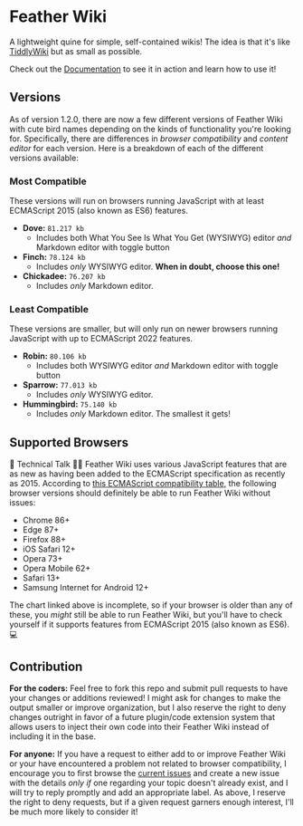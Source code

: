 # Feather Wiki

A lightweight quine for simple, self-contained wikis! The idea is that it's like [TiddlyWiki](https://tiddlywiki.com) but as small as possible.

Check out the [Documentation](https://alamantus.codeberg.page/FeatherWiki/) to see it in action and learn how to use it!

## Versions

As of version 1.2.0, there are now a few different versions of Feather Wiki with cute bird names depending on the kinds of functionality you're
looking for. Specifically, there are differences in _browser compatibility_ and _content editor_ for each version. Here is a breakdown of each
of the different versions available:

### Most Compatible

These versions will run on browsers running JavaScript with at least ECMAScript 2015 (also known as ES6) features.

- **Dove:** `81.217 kb`
  - Includes both What You See Is What You Get (WYSIWYG) editor _and_ Markdown editor with toggle button
- **Finch:** `78.124 kb`
  - Includes _only_ WYSIWYG editor. **When in doubt, choose this one!**
- **Chickadee:** `76.207 kb`
  - Includes _only_ Markdown editor.

### Least Compatible

These versions are smaller, but will only run on newer browsers running JavaScript with up to ECMAScript 2022 features.

- **Robin:** `80.106 kb`
  - Includes both WYSIWYG editor _and_ Markdown editor with toggle button
- **Sparrow:** `77.013 kb`
  - Includes _only_ WYSIWYG editor.
- **Hummingbird:** `75.140 kb`
  - Includes _only_ Markdown editor. The smallest it gets!

## Supported Browsers

🤖 Technical Talk 👨‍💻 Feather Wiki uses various JavaScript features that are as new as having been added to the ECMAScript specification
as recently as 2015. According to [this ECMAScript compatibility table](https://kangax.github.io/compat-table/es6/), the following
browser versions should definitely be able to run Feather Wiki without issues:

- Chrome 86+
- Edge 87+
- Firefox 88+
- iOS Safari 12+
- Opera 73+
- Opera Mobile 62+
- Safari 13+
- Samsung Internet for Android 12+

The chart linked above is incomplete, so if your browser is older than any of these, you _might_ still be able to run Feather Wiki, but
you'll have to check yourself if it supports features from ECMAScript 2015 (also known as ES6). 💻

## Contribution

**For the coders:** Feel free to fork this repo and submit pull requests to have your changes or additions reviewed! I might ask for changes
to make the output smaller or improve organization, but I also reserve the right to deny changes outright in favor of a future plugin/code
extension system that allows users to inject their own code into their Feather Wiki instead of including it in the base.

**For anyone:** If you have a request to either add to or improve Feather Wiki or your have encountered a problem not related to browser
compatibility, I encourage you to first browse the [current issues](https://codeberg.org/Alamantus/FeatherWiki/issues) and create a new issue
with the details _only if_ one regarding your topic doesn't already exist, and I will try to reply promptly and add an appropriate label. As
above, I reserve the right to deny requests, but if a given request garners enough interest, I'll be much more likely to consider it!
